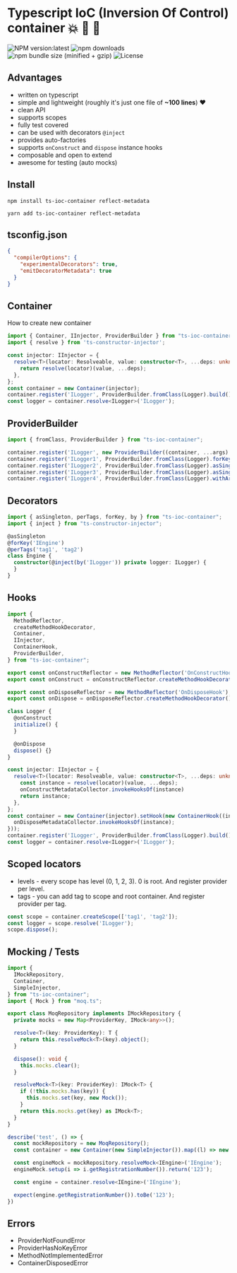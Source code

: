 # Typescript IoC (Inversion Of Control) container :boom: :100: :green_heart:

![NPM version:latest](https://img.shields.io/npm/v/ts-ioc-container/latest.svg?style=flat-square)
![npm downloads](https://img.shields.io/npm/dt/ts-ioc-container.svg?style=flat-square)
![npm bundle size (minified + gzip)](https://img.shields.io/bundlephobia/minzip/ts-ioc-container)
![License](https://img.shields.io/npm/l/ts-ioc-container)

## Advantages
- written on typescript
- simple and lightweight (roughly it's just one file of **~100 lines**) :heart:
- clean API
- supports scopes
- fully test covered
- can be used with decorators `@inject`
- provides auto-factories
- supports `onConstruct` and `dispose` instance hooks
- composable and open to extend
- awesome for testing (auto mocks)

## Install
```shell script
npm install ts-ioc-container reflect-metadata
```
```shell script
yarn add ts-ioc-container reflect-metadata
```

## tsconfig.json
```json
{
  "compilerOptions": {
    "experimentalDecorators": true,
    "emitDecoratorMetadata": true
  }
}
```


## Container
How to create new container

```typescript
import { Container, IInjector, ProviderBuilder } from "ts-ioc-container";
import { resolve } from 'ts-constructor-injector';

const injector: IInjector = {
  resolve<T>(locator: Resolveable, value: constructor<T>, ...deps: unknown[]): T {
    return resolve(locator)(value, ...deps);
  },
};
const container = new Container(injector);
container.register('ILogger', ProviderBuilder.fromClass(Logger).build());
const logger = container.resolve<ILogger>('ILogger');
```

## ProviderBuilder

```typescript
import { fromClass, ProviderBuilder } from "ts-ioc-container";

container.register('ILogger', new ProviderBuilder((container, ...args) => new Logger(...args)).build());
container.register('ILogger1', ProviderBuilder.fromClass(Logger).forKey('ILogger').asSingleton().forLevel(0).build()); // global singleton
container.register('ILogger2', ProviderBuilder.fromClass(Logger).asSingleton().forLevel(1).build()); // first scope singleton
container.register('ILogger3', ProviderBuilder.fromClass(Logger).asSingleton().forTags(['tag1', 'tag2']).build()); // singleton for scope with tag1 or tag2
container.register('ILogger4', ProviderBuilder.fromClass(Logger).withArgs('dev').asSingleton().build()); // singleton in every scope
```

## Decorators

```typescript
import { asSingleton, perTags, forKey, by } from "ts-ioc-container";
import { inject } from "ts-constructor-injector";

@asSingleton
@forKey('IEngine')
@perTags('tag1', 'tag2')
class Engine {
  constructor(@inject(by('ILogger')) private logger: ILogger) {
  }
}
```

## Hooks

```typescript
import {
  MethodReflector,
  createMethodHookDecorator,
  Container,
  IInjector,
  ContainerHook,
  ProviderBuilder,
} from "ts-ioc-container";

export const onConstructReflector = new MethodReflector('OnConstructHook');
export const onConstruct = onConstructReflector.createMethodHookDecorator();

export const onDisposeReflector = new MethodReflector('OnDisposeHook');
export const onDispose = onDisposeReflector.createMethodHookDecorator();

class Logger {
  @onConstruct
  initialize() {
  }

  @onDispose
  dispose() {}
}

const injector: IInjector = {
  resolve<T>(locator: Resolveable, value: constructor<T>, ...deps: unknown[]): T {
    const instance = resolve(locator)(value, ...deps);
    onConstructMetadataCollector.invokeHooksOf(instance)
    return instance;
  },
};
const container = new Container(injector).setHook(new ContainerHook((instance) => {
  onDisposeMetadataCollector.invokeHooksOf(instance);
}));
container.register('ILogger', ProviderBuilder.fromClass(Logger).build());
const logger = container.resolve<ILogger>('ILogger');
```

## Scoped locators

- levels - every scope has level (0, 1, 2, 3). 0 is root. And register provider per level.
- tags - you can add tag to scope and root container. And register provider per tag.

```typescript
const scope = container.createScope(['tag1', 'tag2']);
const logger = scope.resolve('ILogger');
scope.dispose();
```

## Mocking / Tests

```typescript
import {
  IMockRepository,
  Container,
  SimpleInjector,
} from "ts-ioc-container";
import { Mock } from "moq.ts";

export class MoqRepository implements IMockRepository {
  private mocks = new Map<ProviderKey, IMock<any>>();

  resolve<T>(key: ProviderKey): T {
    return this.resolveMock<T>(key).object();
  }

  dispose(): void {
    this.mocks.clear();
  }

  resolveMock<T>(key: ProviderKey): IMock<T> {
    if (!this.mocks.has(key)) {
      this.mocks.set(key, new Mock());
    }
    return this.mocks.get(key) as IMock<T>;
  }
}

describe('test', () => {
  const mockRepository = new MoqRepository();
  const container = new Container(new SimpleInjector()).map((l) => new AutoMockedContainer(l, mockRepository));

  const engineMock = mockRepository.resolveMock<IEngine>('IEngine');
  engineMock.setup(i => i.getRegistrationNumber()).return('123');

  const engine = container.resolve<IEngine>('IEngine');

  expect(engine.getRegistrationNumber()).toBe('123');
})
```


## Errors

- ProviderNotFoundError
- ProviderHasNoKeyError
- MethodNotImplementedError
- ContainerDisposedError
